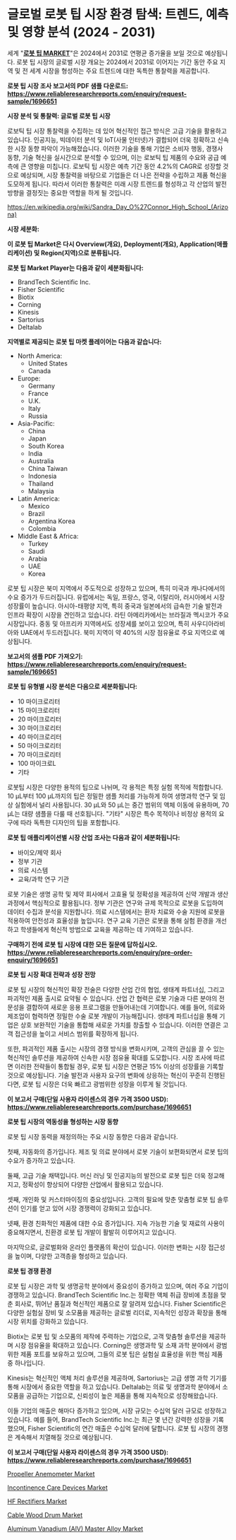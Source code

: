<p><h1>글로벌 로봇 팁 시장 환경 탐색: 트렌드, 예측 및 영향 분석 (2024 - 2031)</h1></p><p>세계 "<strong><a href="https://www.reliableresearchreports.com/robotic-tips-r1696651?utm_campaign=105&utm_medium=8&utm_source=Github&utm_content=ia&utm_term=26102024&utm_id=robotic-tips">로봇 팁 MARKET</a></strong>"은 2024에서 2031로 연평균 증가율을 보일 것으로 예상됩니다. 로봇 팁 시장의 글로벌 시장 개요는 2024에서 2031로 이어지는 기간 동안 주요 지역 및 전 세계 시장을 형성하는 주요 트렌드에 대한 독특한 통찰력을 제공합니다.</p>
<p><strong>로봇 팁 시장 조사 보고서의 PDF 샘플 다운로드: <a href="https://www.reliableresearchreports.com/enquiry/request-sample/1696651?utm_campaign=105&utm_medium=8&utm_source=Github&utm_content=ia&utm_term=26102024&utm_id=robotic-tips">https://www.reliableresearchreports.com/enquiry/request-sample/1696651</a></strong></p>
<p><strong>시장 분석 및 통찰력: 글로벌 로봇 팁 시장</strong></p>
<p><p>로보틱 팁 시장 통찰력을 수집하는 데 있어 혁신적인 접근 방식은 고급 기술을 활용하고 있습니다. 인공지능, 빅데이터 분석 및 IoT(사물 인터넷)가 결합되어 더욱 정확하고 신속한 시장 동향 파악이 가능해졌습니다. 이러한 기술을 통해 기업은 소비자 행동, 경쟁사 동향, 기술 혁신을 실시간으로 분석할 수 있으며, 이는 로보틱 팁 제품의 수요와 공급 예측에 큰 영향을 미칩니다. 로보틱 팁 시장은 예측 기간 동안 4.2%의 CAGR로 성장할 것으로 예상되며, 시장 통찰력을 바탕으로 기업들은 더 나은 전략을 수립하고 제품 혁신을 도모하게 됩니다. 따라서 이러한 통찰력은 미래 시장 트렌드를 형성하고 각 산업의 발전 방향을 결정짓는 중요한 역할을 하게 될 것입니다.</p></p>
<p><a href="%7CAUTHORITHY_DOMAIN_URL%7C?utm_campaign=105&utm_medium=8&utm_source=Github&utm_content=ia&utm_term=26102024&utm_id=robotic-tips">https://en.wikipedia.org/wiki/Sandra_Day_O%27Connor_High_School_(Arizona)</a></p>
<p><strong>시장 세분화:</strong></p>
<p><strong>이 로봇 팁 Market은 다시 Overview(개요), Deployment(개요), Application(애플리케이션) 및 Region(지역)으로 분류됩니다.</strong></p>
<p><strong>로봇 팁 Market Player는 다음과 같이 세분화됩니다:</strong></p>
<p><ul><li>BrandTech Scientific Inc.</li><li>Fisher Scientific</li><li>Biotix</li><li>Corning</li><li>Kinesis</li><li>Sartorius</li><li>Deltalab</li></ul></p>
<p><strong>지역별로 제공되는 로봇 팁 마켓 플레이어는 다음과 같습니다:</strong></p>
<p><ul>
    <li>
        North America:
        <ul>
            <li>United States</li>
            <li>Canada</li>
        </ul>
    </li>
    <li>
        Europe:
        <ul>
            <li>Germany</li>
            <li>France</li>
            <li>U.K.</li>
            <li>Italy</li>
            <li>Russia</li>
        </ul>
    </li>
    <li>
        Asia-Pacific:
        <ul>
            <li>China</li>
            <li>Japan</li>
            <li>South Korea</li>
            <li>India</li>
            <li>Australia</li>
            <li>China Taiwan</li>
            <li>Indonesia</li>
            <li>Thailand</li>
            <li>Malaysia</li>
        </ul>
    </li>
    <li>
        Latin America:
        <ul>
            <li>Mexico</li>
            <li>Brazil</li>
            <li>Argentina Korea</li>
            <li>Colombia</li>
        </ul>
    </li>
    <li>
        Middle East & Africa:
        <ul>
            <li>Turkey</li>
            <li>Saudi</li>
            <li>Arabia</li>
            <li>UAE</li>
            <li>Korea</li>
        </ul>
    </li>
    </ul></p>
<p><p>로봇 팁 시장은 북미 지역에서 주도적으로 성장하고 있으며, 특히 미국과 캐나다에서의 수요 증가가 두드러집니다. 유럽에서는 독일, 프랑스, 영국, 이탈리아, 러시아에서 시장 성장률이 높습니다. 아시아-태평양 지역, 특히 중국과 일본에서의 급속한 기술 발전과 인프라 확장이 시장을 견인하고 있습니다. 라틴 아메리카에서는 브라질과 멕시코가 주요 시장입니다. 중동 및 아프리카 지역에서도 성장세를 보이고 있으며, 특히 사우디아라비아와 UAE에서 두드러집니다. 북미 지역이 약 40%의 시장 점유율로 주요 지역으로 예상됩니다.</p></p>
<p><strong>보고서의 샘플 PDF 가져오기: <a href="https://www.reliableresearchreports.com/enquiry/request-sample/1696651?utm_campaign=105&utm_medium=8&utm_source=Github&utm_content=ia&utm_term=26102024&utm_id=robotic-tips">https://www.reliableresearchreports.com/enquiry/request-sample/1696651</a></strong></p>
<p><strong>로봇 팁 유형별 시장 분석은 다음으로 세분화됩니다:</strong></p>
<p><ul><li>10 마이크로리터</li><li>15 마이크로리터</li><li>20 마이크로리터</li><li>30 마이크로리터</li><li>40 마이크로리터</li><li>50 마이크로리터</li><li>70 마이크로리터</li><li>100 마이크로L</li><li>기타</li></ul></p>
<p><p>로봇팁 시장은 다양한 용적의 팁으로 나뉘며, 각 용적은 특정 실험 목적에 적합합니다. 10 µL부터 100 µL까지의 팁은 정밀한 샘플 처리를 가능하게 하여 생명과학 연구 및 임상 실험에서 널리 사용됩니다. 30 µL와 50 µL는 중간 범위의 액체 이동에 유용하며, 70 µL는 대량 샘플을 다룰 때 선호됩니다. "기타" 시장은 특수 목적이나 비정상 용적의 요구에 따라 독특한 디자인의 팁을 포함합니다.</p></p>
<p><strong>로봇 팁 애플리케이션별 시장 산업 조사는 다음과 같이 세분화됩니다:</strong></p>
<p><ul><li>바이오/제약 회사</li><li>정부 기관</li><li>의료 시스템</li><li>교육/과학 연구 기관</li></ul></p>
<p><p>로봇 기술은 생명 공학 및 제약 회사에서 고효율 및 정확성을 제공하여 신약 개발과 생산 과정에서 핵심적으로 활용됩니다. 정부 기관은 연구와 규제 목적으로 로봇을 도입하여 데이터 수집과 분석을 지원합니다. 의료 시스템에서는 환자 치료와 수술 지원에 로봇을 적용하여 안전성과 효율성을 높입니다. 연구 교육 기관은 로봇을 통해 실험 환경을 개선하고 학생들에게 혁신적 방법으로 교육을 제공하는 데 기여하고 있습니다.</p></p>
<p><strong>구매하기 전에 로봇 팁 시장에 대한 모든 질문에 답하십시오. <a href="https://www.reliableresearchreports.com/enquiry/pre-order-enquiry/1696651?utm_campaign=105&utm_medium=8&utm_source=Github&utm_content=ia&utm_term=26102024&utm_id=robotic-tips">https://www.reliableresearchreports.com/enquiry/pre-order-enquiry/1696651</a></strong></p>
<p><strong>로봇 팁 시장 확대 전략과 성장 전망</strong></p>
<p><p>로봇 팁 시장의 혁신적인 확장 전술은 다양한 산업 간의 협업, 생태계 파트너십, 그리고 파괴적인 제품 출시로 요약될 수 있습니다. 산업 간 협력은 로봇 기술과 다른 분야의 전문성을 결합하여 새로운 응용 프로그램을 만들어내는데 기여합니다. 예를 들어, 의료와 제조업이 협력하면 정밀한 수술 로봇 개발이 가능해집니다. 생태계 파트너십을 통해 기업은 상호 보완적인 기술을 통합해 새로운 가치를 창출할 수 있습니다. 이러한 연결은 고객 접근성을 높이고 서비스 범위를 확장하게 됩니다.</p><p>또한, 파괴적인 제품 출시는 시장의 경쟁 방식을 변화시키며, 고객의 관심을 끌 수 있는 혁신적인 솔루션을 제공하여 신속한 시장 점유율 확대를 도모합니다. 시장 조사에 따르면 이러한 전략들이 통합될 경우, 로봇 팁 시장은 연평균 15% 이상의 성장률을 기록할 것으로 예상됩니다. 기술 발전과 사용자 요구의 변화에 상응하는 혁신이 꾸준히 진행된다면, 로봇 팁 시장은 더욱 빠르고 광범위한 성장을 이루게 될 것입니다.</p></p>
<p><strong>이 보고서 구매(단일 사용자 라이센스의 경우 가격 3500 USD): <a href="https://www.reliableresearchreports.com/purchase/1696651?utm_campaign=105&utm_medium=8&utm_source=Github&utm_content=ia&utm_term=26102024&utm_id=robotic-tips">https://www.reliableresearchreports.com/purchase/1696651</a></strong></p>
<p><strong>로봇 팁 시장의 역동성을 형성하는 시장 동향</strong></p>
<p><p>로봇 팁 시장 동력을 재정의하는 주요 시장 동향은 다음과 같습니다.</p><p>첫째, 자동화의 증가입니다. 제조 및 의료 분야에서 로봇 기술이 보편화되면서 로봇 팁의 수요가 증가하고 있습니다. </p><p>둘째, 고급 기술 채택입니다. 머신 러닝 및 인공지능의 발전으로 로봇 팁은 더욱 정교해지고, 정확성이 향상되어 다양한 산업에서 활용되고 있습니다.</p><p>셋째, 개인화 및 커스터마이징의 중요성입니다. 고객의 필요에 맞춘 맞춤형 로봇 팁 솔루션이 인기를 얻고 있어 시장 경쟁력이 강화되고 있습니다.</p><p>넷째, 환경 친화적인 제품에 대한 수요 증가입니다. 지속 가능한 기술 및 재료의 사용이 중요해지면서, 친환경 로봇 팁 개발이 활발히 이루어지고 있습니다.</p><p>마지막으로, 글로벌화와 온라인 플랫폼의 확산이 있습니다. 이러한 변화는 시장 접근성을 높이며, 다양한 고객층을 형성하고 있습니다.</p></p>
<p><strong>로봇 팁 경쟁 환경</strong></p>
<p><p>로봇 팁 시장은 과학 및 생명공학 분야에서 중요성이 증가하고 있으며, 여러 주요 기업이 경쟁하고 있습니다. BrandTech Scientific Inc.는 정확한 액체 취급 장비에 초점을 맞춘 회사로, 뛰어난 품질과 혁신적인 제품으로 잘 알려져 있습니다. Fisher Scientific은 다양한 실험실 장비 및 소모품을 제공하는 글로벌 리더로, 지속적인 성장과 확장을 통해 시장 위치를 강화하고 있습니다.</p><p>Biotix는 로봇 팁 및 소모품의 제작에 주력하는 기업으로, 고객 맞춤형 솔루션을 제공하며 시장 점유율을 확대하고 있습니다. Corning은 생명과학 및 소재 과학 분야에서 광범위한 제품 포트를 보유하고 있으며, 그들의 로봇 팁은 실험실 효율성을 위한 핵심 제품 중 하나입니다.</p><p>Kinesis는 혁신적인 액체 처리 솔루션을 제공하며, Sartorius는 고급 생명 과학 기기를 통해 시장에서 중요한 역할을 하고 있습니다. Deltalab는 의료 및 생명과학 분야에서 소모품을 공급하는 기업으로, 신뢰성이 높은 제품을 통해 지속적으로 성장해왔습니다.</p><p>이들 기업의 매출은 해마다 증가하고 있으며, 시장 규모는 수십억 달러 규모로 성장하고 있습니다. 예를 들어, BrandTech Scientific Inc.는 최근 몇 년간 강력한 성장을 기록했으며, Fisher Scientific의 연간 매출은 수십억 달러에 달합니다. 로봇 팁 시장의 경쟁은 계속해서 치열해질 것으로 예상됩니다.</p></p>
<p><strong>이 보고서 구매(단일 사용자 라이센스의 경우 가격 3500 USD): <a href="https://www.reliableresearchreports.com/purchase/1696651?utm_campaign=105&utm_medium=8&utm_source=Github&utm_content=ia&utm_term=26102024&utm_id=robotic-tips">https://www.reliableresearchreports.com/purchase/1696651</a></strong></p>
<p><p><a href="https://issuu.com/reportprime-2/docs/propeller-anemometer-market-size-20_3e8d0e47f5ac6b?utm_campaign=105&utm_medium=8&utm_source=Github&utm_content=ia&utm_term=26102024&utm_id=robotic-tips">Propeller Anemometer Market</a></p><p><a href="https://www.linkedin.com/pulse/incontinence-care-devices-market-overview-forecast-2024-2031-bqy7f?utm_campaign=105&utm_medium=8&utm_source=Github&utm_content=ia&utm_term=26102024&utm_id=robotic-tips">Incontinence Care Devices Market</a></p><p><a href="https://www.linkedin.com/pulse/hf-rectifiers-market-size-type-half-wave-rectifiersfull-product-iaq4f?utm_campaign=105&utm_medium=8&utm_source=Github&utm_content=ia&utm_term=26102024&utm_id=robotic-tips">HF Rectifiers Market</a></p><p><a href="https://github.com/NasrinKhan99/Market-Research-Report-List-1/blob/main/cable-wood-drum-market.md?utm_campaign=105&utm_medium=8&utm_source=Github&utm_content=ia&utm_term=26102024&utm_id=robotic-tips">Cable Wood Drum Market</a></p><p><a href="https://github.com/JamesCox407/Market-Research-Report-List-1/blob/main/aluminum-vanadium-alv-master-alloy-market.md?utm_campaign=105&utm_medium=8&utm_source=Github&utm_content=ia&utm_term=26102024&utm_id=robotic-tips">Aluminum Vanadium (AlV) Master Alloy Market</a></p></p>